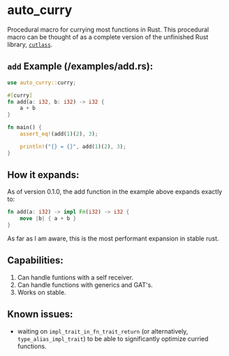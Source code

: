 # auto_curry
Procedural macro for currying most functions in Rust.
This procedural macro can be thought of as a complete version of
the unfinished Rust library, [`cutlass`](https://crates.io/crates/cutlass).

## `add` Example (/examples/add.rs):
``` rust
use auto_curry::curry;

#[curry]
fn add(a: i32, b: i32) -> i32 {
    a + b
}

fn main() {
    assert_eq!(add(1)(2), 3);

    println!("{} = {}", add(1)(2), 3);
}
```

## How it expands:
As of version 0.1.0, the add function in the example above expands exactly to:
``` rust
fn add(a: i32) -> impl Fn(i32) -> i32 {
    move |b| { a + b }
}
```
As far as I am aware, this is the most performant expansion in stable rust.

## Capabilities:
1. Can handle funtions with a self receiver.
2. Can handle functions with generics and GAT's.
3. Works on stable.

## Known issues:
- waiting on `impl_trait_in_fn_trait_return` (or alternatively, `type_alias_impl_trait`) to be able to significantly
optimize curried functions.

